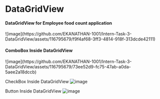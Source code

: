 # DataGridView

<h4>DataGridView for Employee food count application</h4>
![image](https://github.com/EKANATHAN-1001/Intern-Task-3-DataGridView/assets/116795679/f9f4af68-3ff3-4814-918f-313dcde42111)

<h4>ComboBox Inside DataGridView</h4>
![image](https://github.com/EKANATHAN-1001/Intern-Task-3-DataGridView/assets/116795679/73ee52d9-fc75-47ab-a0da-5aee2a18dccb)

CheckBox Inside DataGridView
![image](https://github.com/EKANATHAN-1001/Intern-Task-3-DataGridView/assets/116795679/7ca7907b-0e3e-4f77-be48-ea3d83bac082)

Button Inside DataGridView
![image](https://github.com/EKANATHAN-1001/Intern-Task-3-DataGridView/assets/116795679/c74f8fa9-9dea-410c-ac9f-47d92c5b354d)

